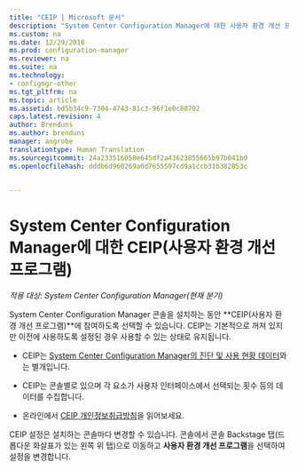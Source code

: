 ```yaml
---
title: "CEIP | Microsoft 문서"
description: "System Center Configuration Manager에 대한 사용자 환경 개선 프로그램 설정에 대해 알아봅니다."
ms.custom: na
ms.date: 12/29/2016
ms.prod: configuration-manager
ms.reviewer: na
ms.suite: na
ms.technology:
- configmgr-other
ms.tgt_pltfrm: na
ms.topic: article
ms.assetid: bd5b34c9-7304-4743-81c3-96f1e0c80702
caps.latest.revision: 4
author: Brenduns
ms.author: brenduns
manager: angrobe
translationtype: Human Translation
ms.sourcegitcommit: 24a233516058e645df2a43623855665b97b041b0
ms.openlocfilehash: dddb6d960269a0d7655597cd9a1ccb31b382853c


---
```

# <a name="customer-experience-improvement-program-ceip-for-system-center-configuration-manager"></a>System Center Configuration Manager에 대한 CEIP(사용자 환경 개선 프로그램)

*적용 대상: System Center Configuration Manager(현재 분기)*

System Center Configuration Manager 콘솔을 설치하는 동안 **CEIP(사용자 환경 개선 프로그램)**에 참여하도록 선택할 수 있습니다. CEIP는 기본적으로 꺼져 있지만 이전에 사용하도록 설정된 경우 사용할 수 있는 상태로 유지됩니다.  

-   CEIP는 [System Center Configuration Manager의 진단 및 사용 현황 데이터](../../../core/plan-design/diagnostics/diagnostics-and-usage-data.md)와는 별개입니다.  

-   CEIP는 콘솔별로 있으며 각 요소가 사용자 인터페이스에서 선택되는 횟수 등의 데이터를 수집합니다.  

-   온라인에서 [CEIP 개인정보취급방침](https://www.microsoft.com/products/ceip/en-us/privacypolicy.mspx)을 읽어보세요.  

CEIP 설정은 설치하는 콘솔마다 변경할 수 있습니다. 콘솔에서 콘솔 Backstage 탭(드롭다운 화살표가 있는 왼쪽 위 탭)으로 이동하고 **사용자 환경 개선 프로그램**을 선택하여 설정을 변경합니다.  



<!--HONumber=Dec16_HO5-->


